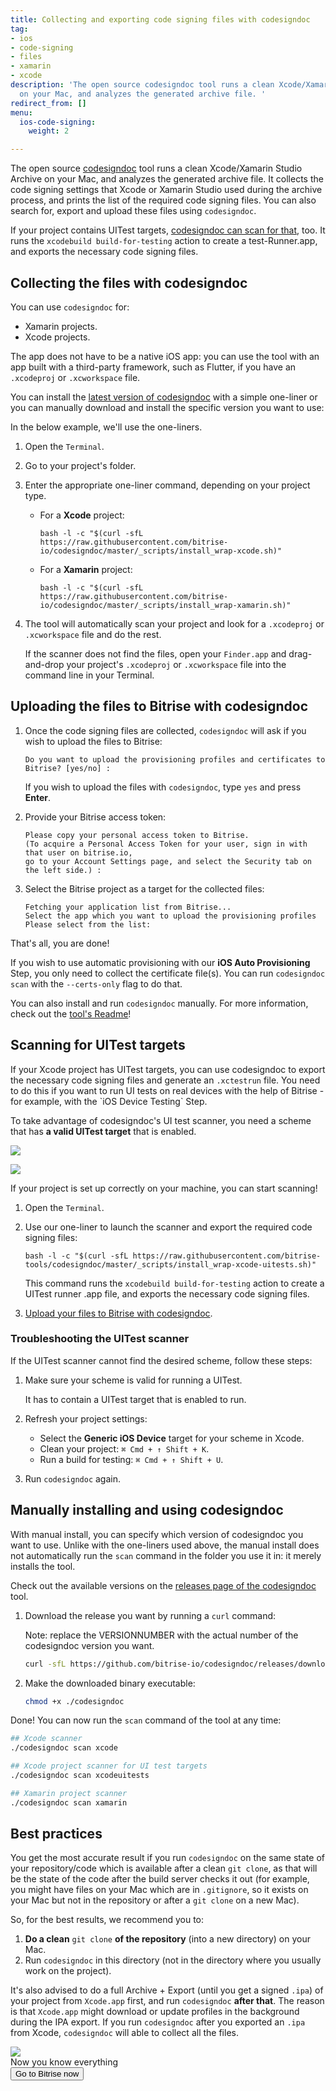 ```yaml
---
title: Collecting and exporting code signing files with codesigndoc
tag:
- ios
- code-signing
- files
- xamarin
- xcode
description: 'The open source codesigndoc tool runs a clean Xcode/Xamarin Studio Archive
  on your Mac, and analyzes the generated archive file. '
redirect_from: []
menu:
  ios-code-signing:
    weight: 2

---
```

The open source [codesigndoc](https://github.com/bitrise-tools/codesigndoc) tool runs a clean Xcode/Xamarin Studio Archive on your Mac, and analyzes the generated archive file. It collects the code signing settings that Xcode or Xamarin Studio used during the archive process, and prints the list of the required code signing files. You can also search for, export and upload these files using `codesigndoc`.

If your project contains UITest targets, [codesigndoc can scan for that](/code-signing/ios-code-signing/collecting-files-with-codesigndoc/#scanning-for-uitest-targets), too. It runs the `xcodebuild build-for-testing` action to create a test-Runner.app, and exports the necessary code signing files.

## Collecting the files with codesigndoc

You can use `codesigndoc` for:

* Xamarin projects.
* Xcode projects.

The app does not have to be a native iOS app: you can use the tool with an app built with a third-party framework, such as Flutter, if you have an `.xcodeproj` or `.xcworkspace` file.

You can install the [latest version of codesigndoc](https://github.com/bitrise-io/codesigndoc/releases) with a simple one-liner or you can manually download and install the specific version you want to use:

In the below example, we'll use the one-liners.

1. Open the `Terminal`.
2. Go to your project's folder.
3. Enter the appropriate one-liner command, depending on your project type.
   * For a **Xcode** project:

         bash -l -c "$(curl -sfL https://raw.githubusercontent.com/bitrise-io/codesigndoc/master/_scripts/install_wrap-xcode.sh)"
   * For a **Xamarin** project:

         bash -l -c "$(curl -sfL https://raw.githubusercontent.com/bitrise-io/codesigndoc/master/_scripts/install_wrap-xamarin.sh)"
4. The tool will automatically scan your project and look for a `.xcodeproj` or `.xcworkspace` file and do the rest.

   If the scanner does not find the files, open your `Finder.app` and drag-and-drop your project's `.xcodeproj` or `.xcworkspace` file into the command line in your Terminal.

## Uploading the files to Bitrise with codesigndoc

1. Once the code signing files are collected, `codesigndoc` will ask if you wish to upload the files to Bitrise:

       Do you want to upload the provisioning profiles and certificates to Bitrise? [yes/no] :

   If you wish to upload the files with `codesigndoc`, type `yes` and press **Enter**.
2. Provide your Bitrise access token:

       Please copy your personal access token to Bitrise.
       (To acquire a Personal Access Token for your user, sign in with that user on bitrise.io,
       go to your Account Settings page, and select the Security tab on the left side.) :
3. Select the Bitrise project as a target for the collected files:

       Fetching your application list from Bitrise...
       Select the app which you want to upload the provisioning profiles
       Please select from the list:

That's all, you are done!

If you wish to use automatic provisioning with our **iOS Auto Provisioning** Step, you only need to collect the certificate file(s). You can run `codesigndoc scan` with the `--certs-only` flag to do that.

You can also install and run `codesigndoc` manually. For more information, check out the [tool's Readme](https://github.com/bitrise-tools/codesigndoc)!

## Scanning for UITest targets

If your Xcode project has UITest targets, you can use codesigndoc to export the necessary code signing files and generate an `.xctestrun` file. You need to do this if you want to run UI tests on real devices with the help of Bitrise - for example, with the \`iOS Device Testing\` Step.

To take advantage of codesigndoc's UI test scanner, you need a scheme that has **a valid UITest target** that is enabled.

![](/img/uitest-target.png)

![](/img/uitest-target-enabled.png)

If your project is set up correctly on your machine, you can start scanning!

1. Open the `Terminal`.
2. Use our one-liner to launch the scanner and export the required code signing files:

       bash -l -c "$(curl -sfL https://raw.githubusercontent.com/bitrise-tools/codesigndoc/master/_scripts/install_wrap-xcode-uitests.sh)"

   This command runs the `xcodebuild build-for-testing` action to create a UITest runner .app file, and exports the necessary code signing files.
3. [Upload your files to Bitrise with codesigndoc](/code-signing/ios-code-signing/collecting-files-with-codesigndoc/#uploading-the-files-to-bitrise-with-codesigndoc).

### Troubleshooting the UITest scanner

If the UITest scanner cannot find the desired scheme, follow these steps:

1. Make sure your scheme is valid for running a UITest.

   It has to contain a UITest target that is enabled to run.
2. Refresh your project settings:
   * Select the **Generic iOS Device** target for your scheme in Xcode.
   * Clean your project: `⌘ Cmd + ↑ Shift + K`.
   * Run a build for testing: `⌘ Cmd + ↑ Shift + U`.
3. Run `codesigndoc` again.

## Manually installing and using codesigndoc

With manual install, you can specify which version of codesigndoc you want to use. Unlike with the one-liners used above, the manual install does not automatically run the `scan` command in the folder you use it in: it merely installs the tool.

Check out the available versions on the [releases page of the codesigndoc](https://github.com/bitrise-io/codesigndoc/releases) tool.

1. Download the release you want by running a `curl` command:

   Note: replace the VERSIONNUMBER with the actual number of the codesigndoc version you want.

   ```bash
   curl -sfL https://github.com/bitrise-io/codesigndoc/releases/download/VERSIONNUMBER/codesigndoc-Darwin-x86_64 > ./codesigndoc
   ```
2. Make the downloaded binary executable:

   ```bash
   chmod +x ./codesigndoc
   ```

Done! You can now run the `scan` command of the tool at any time:

```bash
## Xcode scanner
./codesigndoc scan xcode

## Xcode project scanner for UI test targets
./codesigndoc scan xcodeuitests

## Xamarin project scanner
./codesigndoc scan xamarin
```

## Best practices

You get the most accurate result if you run `codesigndoc` on the same state of your repository/code which is available after a clean `git clone`, as that will be the state of the code after the build server checks it out (for example, you might have files on your Mac which are in `.gitignore`, so it exists on your Mac but not in the repository or after a `git clone` on a new Mac).

So, for the best results, we recommend you to:

1. **Do a clean** `git clone` **of the repository** (into a new directory) on your Mac.
2. Run `codesigndoc` in this directory (not in the directory where you usually work on the project).

It's also advised to do a full Archive + Export (until you get a signed `.ipa`) of your project from `Xcode.app` first, and run `codesigndoc` **after that**. The reason is that `Xcode.app` might download or update profiles in the background during the IPA export. If you run `codesigndoc` after you exported an `.ipa` from Xcode, `codesigndoc` will able to collect all the files.

<div class="banner">
<img src="/assets/images/banner-bg-888x170.png" style="border: none;">
<div class="deploy-text">Now you know everything</div>
<a target="_blank" href="https://app.bitrise.io/dashboard/builds"><button class="button">Go to Bitrise now</button></a>
</div>
